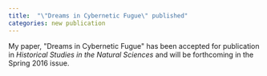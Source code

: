 ```yaml
---
title:  "\"Dreams in Cybernetic Fugue\" published"
categories: new publication
---
```

My paper, "Dreams in Cybernetic Fugue" has been accepted for publication in *Historical Studies in the Natural Sciences* and will be forthcoming in the Spring 2016 issue.
